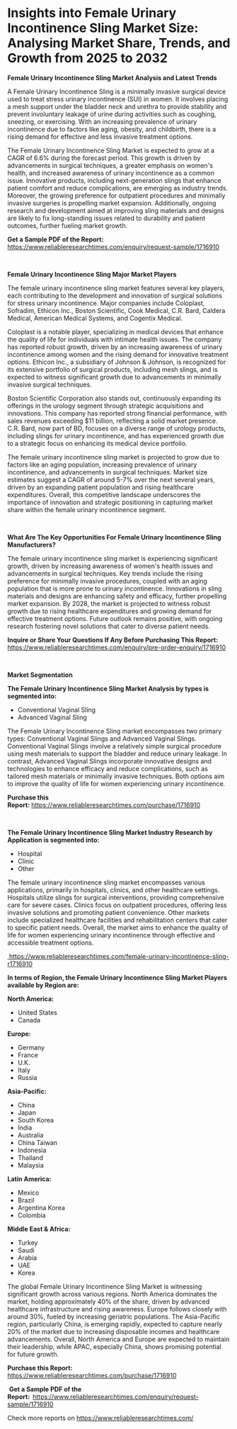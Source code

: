 <p><h1>Insights into Female Urinary Incontinence Sling Market Size: Analysing Market Share, Trends, and Growth from 2025 to 2032</h1></p><p><strong>Female Urinary Incontinence Sling Market Analysis and Latest Trends</strong></p>
<p><p>A Female Urinary Incontinence Sling is a minimally invasive surgical device used to treat stress urinary incontinence (SUI) in women. It involves placing a mesh support under the bladder neck and urethra to provide stability and prevent involuntary leakage of urine during activities such as coughing, sneezing, or exercising. With an increasing prevalence of urinary incontinence due to factors like aging, obesity, and childbirth, there is a rising demand for effective and less invasive treatment options.</p><p>The Female Urinary Incontinence Sling Market is expected to grow at a CAGR of 6.6% during the forecast period. This growth is driven by advancements in surgical techniques, a greater emphasis on women's health, and increased awareness of urinary incontinence as a common issue. Innovative products, including next-generation slings that enhance patient comfort and reduce complications, are emerging as industry trends. Moreover, the growing preference for outpatient procedures and minimally invasive surgeries is propelling market expansion. Additionally, ongoing research and development aimed at improving sling materials and designs are likely to fix long-standing issues related to durability and patient outcomes, further fueling market growth.</p></p>
<p><strong>Get a Sample PDF of the Report:&nbsp;</strong> <a href="https://www.reliableresearchtimes.com/enquiry/request-sample/1716910?utm_campaign=3576&utm_medium=2&utm_source=Github&utm_content=ia&utm_term=25032025&utm_id=female-urinary-incontinence-sling">https://www.reliableresearchtimes.com/enquiry/request-sample/1716910</a></p>
<p>&nbsp;</p>
<p><strong>Female Urinary Incontinence Sling Major Market Players</strong></p>
<p><p>The female urinary incontinence sling market features several key players, each contributing to the development and innovation of surgical solutions for stress urinary incontinence. Major companies include Coloplast, Sofradim, Ethicon Inc., Boston Scientific, Cook Medical, C.R. Bard, Caldera Medical, American Medical Systems, and Cogentix Medical.</p><p>Coloplast is a notable player, specializing in medical devices that enhance the quality of life for individuals with intimate health issues. The company has reported robust growth, driven by an increasing awareness of urinary incontinence among women and the rising demand for innovative treatment options. Ethicon Inc., a subsidiary of Johnson & Johnson, is recognized for its extensive portfolio of surgical products, including mesh slings, and is expected to witness significant growth due to advancements in minimally invasive surgical techniques.</p><p>Boston Scientific Corporation also stands out, continuously expanding its offerings in the urology segment through strategic acquisitions and innovations. This company has reported strong financial performance, with sales revenues exceeding $11 billion, reflecting a solid market presence. C.R. Bard, now part of BD, focuses on a diverse range of urology products, including slings for urinary incontinence, and has experienced growth due to a strategic focus on enhancing its medical device portfolio.</p><p>The female urinary incontinence sling market is projected to grow due to factors like an aging population, increasing prevalence of urinary incontinence, and advancements in surgical techniques. Market size estimates suggest a CAGR of around 5-7% over the next several years, driven by an expanding patient population and rising healthcare expenditures. Overall, this competitive landscape underscores the importance of innovation and strategic positioning in capturing market share within the female urinary incontinence segment.</p></p>
<p>&nbsp;</p>
<p><strong>What Are The Key Opportunities For Female Urinary Incontinence Sling Manufacturers?</strong></p>
<p><p>The female urinary incontinence sling market is experiencing significant growth, driven by increasing awareness of women's health issues and advancements in surgical techniques. Key trends include the rising preference for minimally invasive procedures, coupled with an aging population that is more prone to urinary incontinence. Innovations in sling materials and designs are enhancing safety and efficacy, further propelling market expansion. By 2028, the market is projected to witness robust growth due to rising healthcare expenditures and growing demand for effective treatment options. Future outlook remains positive, with ongoing research fostering novel solutions that cater to diverse patient needs.</p></p>
<p><strong>Inquire or Share Your Questions If Any Before Purchasing This Report:</strong> <a href="https://www.reliableresearchtimes.com/enquiry/pre-order-enquiry/1716910?utm_campaign=3576&utm_medium=2&utm_source=Github&utm_content=ia&utm_term=25032025&utm_id=female-urinary-incontinence-sling">https://www.reliableresearchtimes.com/enquiry/pre-order-enquiry/1716910</a></p>
<p>&nbsp;</p>
<p><strong>Market Segmentation</strong></p>
<p><strong>The Female Urinary Incontinence Sling Market Analysis by types is segmented into:</strong></p>
<p><ul><li>Conventional Vaginal Sling</li><li>Advanced Vaginal Sling</li></ul></p>
<p><p>The Female Urinary Incontinence Sling market encompasses two primary types: Conventional Vaginal Slings and Advanced Vaginal Slings. Conventional Vaginal Slings involve a relatively simple surgical procedure using mesh materials to support the bladder and reduce urinary leakage. In contrast, Advanced Vaginal Slings incorporate innovative designs and technologies to enhance efficacy and reduce complications, such as tailored mesh materials or minimally invasive techniques. Both options aim to improve the quality of life for women experiencing urinary incontinence.</p></p>
<p><strong>Purchase this Report:&nbsp;</strong><a href="https://www.reliableresearchtimes.com/purchase/1716910?utm_campaign=3576&utm_medium=2&utm_source=Github&utm_content=ia&utm_term=25032025&utm_id=female-urinary-incontinence-sling">https://www.reliableresearchtimes.com/purchase/1716910</a></p>
<p>&nbsp;</p>
<p><strong>The Female Urinary Incontinence Sling Market Industry Research by Application is segmented into:</strong></p>
<p><ul><li>Hospital</li><li>Clinic</li><li>Other</li></ul></p>
<p><p>The female urinary incontinence sling market encompasses various applications, primarily in hospitals, clinics, and other healthcare settings. Hospitals utilize slings for surgical interventions, providing comprehensive care for severe cases. Clinics focus on outpatient procedures, offering less invasive solutions and promoting patient convenience. Other markets include specialized healthcare facilities and rehabilitation centers that cater to specific patient needs. Overall, the market aims to enhance the quality of life for women experiencing urinary incontinence through effective and accessible treatment options.</p></p>
<p><a href="https://www.reliableresearchtimes.com/female-urinary-incontinence-sling-r1716910?utm_campaign=3576&utm_medium=2&utm_source=Github&utm_content=ia&utm_term=25032025&utm_id=female-urinary-incontinence-sling">&nbsp;https://www.reliableresearchtimes.com/female-urinary-incontinence-sling-r1716910</a></p>
<p><strong>In terms of Region, the Female Urinary Incontinence Sling Market Players available by Region are:</strong></p>
<p>
    <p> <strong> North America: </strong>
        <ul>
            <li>United States</li>
            <li>Canada</li>
        </ul>
        </p> 
    <p> <strong> Europe: </strong>
        <ul>
            <li>Germany</li>
            <li>France</li>
            <li>U.K.</li>
            <li>Italy</li>
            <li>Russia</li>
        </ul>
        </p> 
    <p> <strong> Asia-Pacific: </strong>
        <ul>
            <li>China</li>
            <li>Japan</li>
            <li>South Korea</li>
            <li>India</li>
            <li>Australia</li>
            <li>China Taiwan</li>
            <li>Indonesia</li>
            <li>Thailand</li>
            <li>Malaysia</li>
        </ul>
        </p> 
    <p> <strong> Latin America: </strong>
        <ul>
            <li>Mexico</li>
            <li>Brazil</li>
            <li>Argentina Korea</li>
            <li>Colombia</li>
        </ul>
        </p> 
    <p> <strong> Middle East & Africa: </strong>
        <ul>
            <li>Turkey</li>
            <li>Saudi</li>
            <li>Arabia</li>
            <li>UAE</li>
            <li>Korea</li>
        </ul>
    </p>
    </p>
<p><p>The global Female Urinary Incontinence Sling Market is witnessing significant growth across various regions. North America dominates the market, holding approximately 40% of the share, driven by advanced healthcare infrastructure and rising awareness. Europe follows closely with around 30%, fueled by increasing geriatric populations. The Asia-Pacific region, particularly China, is emerging rapidly, expected to capture nearly 20% of the market due to increasing disposable incomes and healthcare advancements. Overall, North America and Europe are expected to maintain their leadership, while APAC, especially China, shows promising potential for future growth.</p></p>
<p><strong>Purchase this Report: </strong><a href="https://www.reliableresearchtimes.com/purchase/1716910?utm_campaign=3576&utm_medium=2&utm_source=Github&utm_content=ia&utm_term=25032025&utm_id=female-urinary-incontinence-sling">https://www.reliableresearchtimes.com/purchase/1716910</a></p>
<p>&nbsp;<strong>Get a Sample PDF of the Report:&nbsp;&nbsp;</strong><a href="https://www.reliableresearchtimes.com/enquiry/request-sample/1716910?utm_campaign=3576&utm_medium=2&utm_source=Github&utm_content=ia&utm_term=25032025&utm_id=female-urinary-incontinence-sling">https://www.reliableresearchtimes.com/enquiry/request-sample/1716910</a></p>
<p><strong></strong></p>
<p>Check more reports on <a href="https://www.reliableresearchtimes.com/?utm_campaign=3576&utm_medium=2&utm_source=Github&utm_content=ia&utm_term=25032025&utm_id=female-urinary-incontinence-sling">https://www.reliableresearchtimes.com/</a></p>